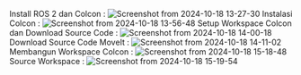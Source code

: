 Install ROS 2 dan Colcon :
![Screenshot from 2024-10-18 13-27-30](https://github.com/user-attachments/assets/b4bbd89b-654c-43f6-851a-cfb69e311566)
Instalasi Colcon :
![Screenshot from 2024-10-18 13-56-48](https://github.com/user-attachments/assets/f417a68e-2497-4da1-bf14-e1afdcce1a56)
Setup Workspace Colcon dan Download Source Code :
![Screenshot from 2024-10-18 14-00-18](https://github.com/user-attachments/assets/1240f13d-0aad-4368-818f-f0b4e4985954)
Download Source Code MoveIt :
![Screenshot from 2024-10-18 14-11-02](https://github.com/user-attachments/assets/91f7f36b-fa5c-487b-9da5-4e610d165344)
Membangun Workspace Colcon :
![Screenshot from 2024-10-18 15-18-48](https://github.com/user-attachments/assets/89e17c5f-ae44-4af1-ac88-fe74526c4ffd)
Source Workspace :
![Screenshot from 2024-10-18 15-19-54](https://github.com/user-attachments/assets/3d7f6ea5-b49d-48b9-beb3-00e723b3aa40)
